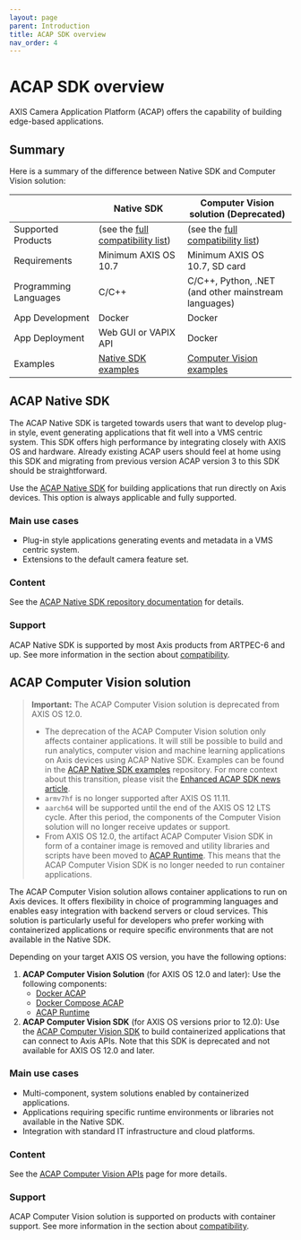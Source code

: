 ```yaml
---
layout: page
parent: Introduction
title: ACAP SDK overview
nav_order: 4
---
```


# ACAP SDK overview

AXIS Camera Application Platform (ACAP) offers the capability of building edge-based applications.

## Summary

Here is a summary of the difference between Native SDK and Computer Vision solution:

| | Native SDK | Computer Vision solution (Deprecated) |
|--|--|--|
| Supported Products | (see the [full compatibility list](../axis-devices-and-compatibility/#acap-native-sdk-hardware-compatibility)) | (see the [full compatibility list](../axis-devices-and-compatibility/#acap-computer-vision-sdk-hardware-compatibility)) |
| Requirements | Minimum AXIS OS 10.7 | Minimum AXIS OS 10.7, SD card |
| Programming Languages | C/C++ | C/C++, Python, .NET <br />  (and other mainstream languages) |
| App Development | Docker | Docker |
| App Deployment | Web GUI or VAPIX API | Docker |
| Examples | [Native SDK examples](https://github.com/AxisCommunications/acap-native-sdk-examples) | [Computer Vision examples](https://github.com/AxisCommunications/acap-computer-vision-sdk-examples) |

## ACAP Native SDK

The ACAP Native SDK is targeted towards users that want to develop plug-in style, event generating applications that fit well into a VMS centric system. This SDK offers high performance by integrating closely with AXIS OS and hardware. Already existing ACAP users should feel at home using this SDK and migrating from previous version ACAP version 3 to this SDK should be straightforward.

Use the [ACAP Native SDK](https://github.com/AxisCommunications/acap-native-sdk) for building applications that run directly on Axis devices. This option is always applicable and fully supported.

### Main use cases

- Plug-in style applications generating events and metadata in a VMS centric system.
- Extensions to the default camera feature set.

### Content

See the [ACAP Native SDK repository documentation](https://github.com/AxisCommunications/acap-native-sdk) for details.

### Support

ACAP Native SDK is supported by most Axis products from ARTPEC-6 and up. See more information in the section about [compatibility](../axis-devices-and-compatibility).

## ACAP Computer Vision solution

> **Important:** The ACAP Computer Vision solution is deprecated from AXIS OS 12.0.
>
> - The deprecation of the ACAP Computer Vision solution only affects container applications.
>   It will still be possible to build and run analytics, computer vision and machine learning applications on Axis devices using
>   ACAP Native SDK. Examples can be found in the
>   [ACAP Native SDK examples](https://github.com/AxisCommunications/acap-native-sdk-examples) repository.
>   For more context about this transition, please visit the [Enhanced ACAP SDK news article](https://www.axis.com/developer-community/news/enhanced-acap-sdk).
> - `armv7hf` is no longer supported after AXIS OS 11.11.
> - `aarch64` will be supported until the end of the AXIS OS 12 LTS cycle.
>   After this period, the components of the Computer Vision solution will no longer
>   receive updates or support.
> - From AXIS OS 12.0, the artifact ACAP Computer Vision SDK in form of a
>   container image is removed and utility libraries and scripts have been
>   moved to [ACAP Runtime](https://github.com/AxisCommunications/acap-runtime).
>   This means that the ACAP Computer Vision SDK is no longer needed to run container applications.

The ACAP Computer Vision solution allows container applications to run on Axis devices. It offers flexibility in choice of programming languages and enables easy integration with backend servers or cloud services. This solution is particularly useful for developers who prefer working with containerized applications or require specific environments that are not available in the Native SDK.

Depending on your target AXIS OS version, you have the following options:

1. **ACAP Computer Vision Solution** (for AXIS OS 12.0 and later): Use the following components:
   - [Docker ACAP](https://github.com/AxisCommunications/docker-acap)
   - [Docker Compose ACAP](https://github.com/AxisCommunications/docker-compose-acap)
   - [ACAP Runtime](https://github.com/AxisCommunications/acap-runtime)
2. **ACAP Computer Vision SDK** (for AXIS OS versions prior to 12.0): Use the [ACAP Computer Vision SDK](https://github.com/AxisCommunications/acap-computer-vision-sdk) to build containerized applications that can connect to Axis APIs. Note that this SDK is deprecated and not available for AXIS OS 12.0 and later.

### Main use cases

- Multi-component, system solutions enabled by containerized applications.
- Applications requiring specific runtime environments or libraries not available in the Native SDK.
- Integration with standard IT infrastructure and cloud platforms.

### Content

See the [ACAP Computer Vision APIs](../api/computer-vision-sdk-apis) page for more details.

### Support

ACAP Computer Vision solution is supported on products with container support. See more information in the section about [compatibility](../axis-devices-and-compatibility/#acap-computer-vision-solution-compatibility).

